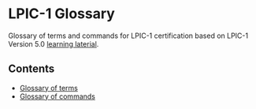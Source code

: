 # LPIC-1 Glossary

Glossary of terms and commands for LPIC-1 certification based on LPIC-1 Version 5.0 [learning laterial](https://learning.lpi.org/en/).

## Contents
- [Glossary of terms](./terms.md)
- [Glossary of commands](./commands.md)
